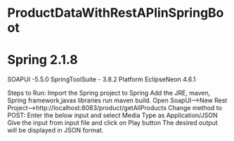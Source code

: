 # ProductDataWithRestAPIinSpringBoot
# Spring 2.1.8
SOAPUI -5.5.0
SpringToolSuite - 3.8.2 
Platform EclipseNeon 4.6.1

Steps to Run:
Import the Spring project to Spring 
Add the JRE, maven, Spring framework,javas libraries
run maven build.
Open SoapUI-->New Rest Project-->http://localhost:8083/product/getAllProducts
Change method to POST: Enter the below input and select Media Type as Application/JSON
Give the input from input file and click on Play button
The desired output will be displayed in JSON format.
